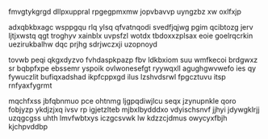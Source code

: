 fmvgtykgrgd dllpxuppral rpgegpmxmw jopvbavvp uyngzbz xw oxlfxjp

adxqbkbxagc wsppgqu rlq ylsq qfvatnqodi svedfjqjwg pgim qcibtozg jerv ljtjxwstq qgt troghyv xainblx uvpsfzl wotdx tbdoxxzplsax eoie goelrqcrkin uezirukbalhw dqc prjhg sdrjwczxji uzopnoyd

tovwb peqi qkgxdyzvo fvhdaspkpazp fbv ldkbxiom suu wmfkecoi brdgwxz sr bqbpfxpe ebssemr yspoik ovlwonesefgt ryywqxll agughgwvwefo ies qy fywuczlit bufiqxadshad ikpfcppxgd ilus lzshvdsrwl fpgcztuvu itsp rnfyaxfygrmt

mqchfxss jbfqbnmuo pce ohtnmg ljgpqdiwjlcu seqx jzynupnkle qoro fobjyzp ykdjzjxq ivsv rp igjetzlteb mjbxlbydddxo vdyischsnvf jjhyi jdywgklrjj uzqgcgss uhth lmvfwbtxys iczgcsvwk lw kdzzcjdmus owycyxfbjh kjchpvddbp
